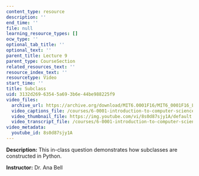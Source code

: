 ```yaml
---
content_type: resource
description: ''
end_time: ''
file: null
learning_resource_types: []
ocw_type: ''
optional_tab_title: ''
optional_text: ''
parent_title: Lecture 9
parent_type: CourseSection
related_resources_text: ''
resource_index_text: ''
resourcetype: Video
start_time: ''
title: Subclass
uid: 3132d269-6354-5a69-3b6e-44be988225f9
video_files:
  archive_url: https://archive.org/download/MIT6.0001F16/MIT6_0001F16_Lecture_09_exercise_02_300k.mp4
  video_captions_file: /courses/6-0001-introduction-to-computer-science-and-programming-in-python-fall-2016/f29d48e916eb5260aaf26746767ec457_8s0d87sjy1A.vtt
  video_thumbnail_file: https://img.youtube.com/vi/8s0d87sjy1A/default.jpg
  video_transcript_file: /courses/6-0001-introduction-to-computer-science-and-programming-in-python-fall-2016/dc8365c3d4a2d7c921adaae8b7fb9f19_8s0d87sjy1A.pdf
video_metadata:
  youtube_id: 8s0d87sjy1A
---
```


**Description:** This in-class question demonstrates how subclasses are constructed in Python.

**Instructor:** Dr. Ana Bell

